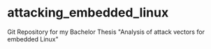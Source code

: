 # attacking_embedded_linux
Git Repository for my Bachelor Thesis "Analysis of attack vectors for embedded Linux"
